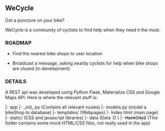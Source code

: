 ## WeCycle

Got a puncture on your bike?

WeCycle is a community of cyclists to find help when they need it the most. 

### ROADMAP

- Find the nearest bike shops to user location

- Broadcast a message, asking nearby cyclists for help when bike shops are closed (in development)

### DETAILS

A REST api was developed using Python Flask, Materialize CSS and Google Maps API. Here is where the relevant stuff is:

|- app 
  |- \__init\__.py (Contains all relevant routes)
  |- models.py (model a bikeShop to database)
  |- templates/ (Webpages)
    |- Index.html (main page)
  |- static/ (CSS and javascript libraries)
|- data (Data :D )
|- ~~HackCity2~~ (This folder contains some mock HTML/CSS files, not really used in the app)
